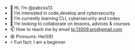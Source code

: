 - 👋 Hi, I’m @pabcos13
- 👀 I’m interested in code,develop and cybersecurity
- 🌱 I’m currently learning CLI, cybersecurity and codes
- 💞️ I’m looking to collaborate on lessons, advices & courses
- 📫 How to reach me by email tp.13009.pro@gmail.com
- 😄 Pronouns: He/Il/El
- ⚡ Fun fact: I am a beginner

<!---
pabcos13/pabcos13 is a ✨ special ✨ repository because its `README.md` (this file) appears on your GitHub profile.
You can click the Preview link to take a look at your changes.
--->
